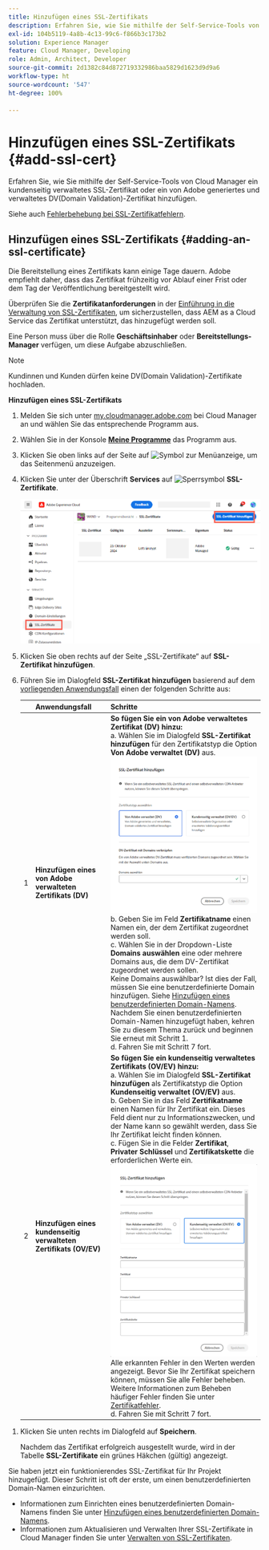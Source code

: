 ```yaml
---
title: Hinzufügen eines SSL-Zertifikats
description: Erfahren Sie, wie Sie mithilfe der Self-Service-Tools von Cloud Manager Ihr eigenes SSL- oder DV(Domain Validation)-Zertifikat hinzufügen.
exl-id: 104b5119-4a8b-4c13-99c6-f866b3c173b2
solution: Experience Manager
feature: Cloud Manager, Developing
role: Admin, Architect, Developer
source-git-commit: 2d1382c84d872719332986baa5829d1623d9d9a6
workflow-type: ht
source-wordcount: '547'
ht-degree: 100%

---
```



# Hinzufügen eines SSL-Zertifikats {#add-ssl-cert}

Erfahren Sie, wie Sie mithilfe der Self-Service-Tools von Cloud Manager ein kundenseitig verwaltetes SSL-Zertifikat oder ein von Adobe generiertes und verwaltetes DV(Domain Validation)-Zertifikat hinzufügen.

Siehe auch [Fehlerbehebung bei SSL-Zertifikatfehlern](/help/implementing/cloud-manager/managing-ssl-certifications/troubleshoot-ssl-cert.md).

## Hinzufügen eines SSL-Zertifikats {#adding-an-ssl-certificate}

Die Bereitstellung eines Zertifikats kann einige Tage dauern. Adobe empfiehlt daher, dass das Zertifikat frühzeitig vor Ablauf einer Frist oder dem Tag der Veröffentlichung bereitgestellt wird.

Überprüfen Sie die **Zertifikatanforderungen** in der [Einführung in die Verwaltung von SSL-Zertifikaten](/help/implementing/cloud-manager/managing-ssl-certifications/introduction-to-ssl-certificates.md#requirements), um sicherzustellen, dass AEM as a Cloud Service das Zertifikat unterstützt, das hinzugefügt werden soll.

Eine Person muss über die Rolle **Geschäftsinhaber** oder **Bereitstellungs-Manager** verfügen, um diese Aufgabe abzuschließen.

>[!NOTE]
>
>Kundinnen und Kunden dürfen keine DV(Domain Validation)-Zertifikate hochladen.

**Hinzufügen eines SSL-Zertifikats**

1. Melden Sie sich unter [my.cloudmanager.adobe.com](https://my.cloudmanager.adobe.com/) bei Cloud Manager an und wählen Sie das entsprechende Programm aus.
1. Wählen Sie in der Konsole **[Meine Programme](/help/implementing/cloud-manager/navigation.md#my-programs)** das Programm aus.
1. Klicken Sie oben links auf der Seite auf ![Symbol zur Menüanzeige](https://spectrum.adobe.com/static/icons/workflow_18/Smock_ShowMenu_18_N.svg), um das Seitenmenü anzuzeigen.
1. Klicken Sie unter der Überschrift **Services** auf ![Sperrsymbol](https://spectrum.adobe.com/static/icons/workflow_18/Smock_LockClosed_18_N.svg) **SSL-Zertifikate**.

   ![Hinzufügen eines SSL-Zertifikats](/help/implementing/cloud-manager/assets/ssl/ssl-cert-add.png)

1. Klicken Sie oben rechts auf der Seite „SSL-Zertifikate“ auf **SSL-Zertifikat hinzufügen**.

1. Führen Sie im Dialogfeld **SSL-Zertifikat hinzufügen** basierend auf dem [vorliegenden Anwendungsfall](/help/implementing/cloud-manager/managing-ssl-certifications/introduction-to-ssl-certificates.md) einen der folgenden Schritte aus:

   | | Anwendungsfall | Schritte |
   | --- | --- | --- |
   | 1 | **Hinzufügen eines von Adobe verwalteten Zertifikats (DV)** | **So fügen Sie ein von Adobe verwaltetes Zertifikat (DV) hinzu:**<br> a. Wählen Sie im Dialogfeld **SSL-Zertifikat hinzufügen** für den Zertifikatstyp die Option **Von Adobe verwaltet (DV)** aus.<br>![Hinzufügen eines DV-Zertifikats](/help/implementing/cloud-manager/assets/ssl/add-dv-certificate.png)<br>b. Geben Sie im Feld **Zertifikatname** einen Namen ein, der dem Zertifikat zugeordnet werden soll.<br>c. Wählen Sie in der Dropdown-Liste **Domains auswählen** eine oder mehrere Domains aus, die dem DV-Zertifikat zugeordnet werden sollen.<br>Keine Domains auswählbar? Ist dies der Fall, müssen Sie eine benutzerdefinierte Domain hinzufügen. Siehe [Hinzufügen eines benutzerdefinierten Domain-Namens](/help/implementing/cloud-manager/custom-domain-names/add-custom-domain-name.md). Nachdem Sie einen benutzerdefinierten Domain-Namen hinzugefügt haben, kehren Sie zu diesem Thema zurück und beginnen Sie erneut mit Schritt 1.<br>d. Fahren Sie mit Schritt 7 fort. |
   | 2 | **Hinzufügen eines kundenseitig verwalteten Zertifikats (OV/EV)** | **So fügen Sie ein kundenseitig verwaltetes Zertifikats (OV/EV) hinzu:**<br> a. Wählen Sie im Dialogfeld **SSL-Zertifikat hinzufügen** als Zertifikatstyp die Option **Kundenseitig verwaltet (OV/EV)** aus.<br>b. Geben Sie in das Feld **Zertifikatname** einen Namen für Ihr Zertifikat ein. Dieses Feld dient nur zu Informationszwecken, und der Name kann so gewählt werden, dass Sie Ihr Zertifikat leicht finden können.<br>c. Fügen Sie in die Felder **Zertifikat**, **Privater Schlüssel** und **Zertifikatskette** die erforderlichen Werte ein.<br>![Dialogfeld „SSL-Zertifikat hinzufügen“](/help/implementing/cloud-manager/assets/ssl/ssl-cert-02.png)<br>Alle erkannten Fehler in den Werten werden angezeigt. Bevor Sie Ihr Zertifikat speichern können, müssen Sie alle Fehler beheben. Weitere Informationen zum Beheben häufiger Fehler finden Sie unter [Zertifikatfehler](#certificate-errors).<br>d. Fahren Sie mit Schritt 7 fort. |

<!--
    **Add an SSL certificate:**
    1. Select the certificate type **Customer managed (OV/EV)**.
    1. In **Certificate name** field, enter a name for your certificate. This field is for informational purposes only and can be any name that helps you reference your certificate easily.
    1. In the **Certificate**, **Private key**, and **Certificate chain** fields, paste the required values into their respective fields.

        ![Add SSL certificate dialog box](/help/implementing/cloud-manager/assets/ssl/ssl-cert-02.png)
  
    Any detected errors in values are displayed. Before you can save your certificate, you must address all errors. See [Certificate errors](#certificate-errors) to learn more about troubleshooting common errors.

    **Add a DV certificate:**
    1. Select the certificate type **Adobe managed (DV)**.

        ![Adding a DC certificate](/help/implementing/cloud-manager/assets/ssl/add-dv-certificate.png)

    1. In the **Select domains** drop-down list, select one or more domains that you want associated with the DV certificate.

        No domains to select? If so, it means that you must add a custom domain. See [Add a custom domain](#add-custom-domain). When you are finished, resume the steps from the beginning again. -->

1. Klicken Sie unten rechts im Dialogfeld auf **Speichern**.

   Nachdem das Zertifikat erfolgreich ausgestellt wurde, wird in der Tabelle **SSL-Zertifikate** ein grünes Häkchen (gültig) angezeigt.

Sie haben jetzt ein funktionierendes SSL-Zertifikat für Ihr Projekt hinzugefügt. Dieser Schritt ist oft der erste, um einen benutzerdefinierten Domain-Namen einzurichten.

* Informationen zum Einrichten eines benutzerdefinierten Domain-Namens finden Sie unter [Hinzufügen eines benutzerdefinierten Domain-Namens](/help/implementing/cloud-manager/custom-domain-names/add-custom-domain-name.md).
* Informationen zum Aktualisieren und Verwalten Ihrer SSL-Zertifikate in Cloud Manager finden Sie unter [Verwalten von SSL-Zertifikaten](/help/implementing/cloud-manager/managing-ssl-certifications/managing-certificates.md).

<!--
### Add a custom domain {#add-custom-domain}

Before you can add an Adobe generated and managed Domain Validated (DV) certificate, you must first add a custom domain. The process for doing so is nearly the same as detailed in [Introduction to custom domain names](/help/implementing/cloud-manager/custom-domain-names/introduction.md) and [Add a custom domain name](/help/implementing/cloud-manager/custom-domain-names/add-custom-domain-name.md). However, that functionality is now slightly expanded, as described below.

1. When adding a custom domain name, in the **Verify domain** dialog box, select an **Adobe managed certificate**.

    ![Choose Adobe-managed](assets/verify-domain-dialog.png)

1. In the **Verify domain** dialog box, add a CNAME verification record to your DNS.

    ![Add CNAME entry](assets/verify-domain-dialog-adobe-managed.png)

1. After the domain is created, click the ellipsis button in the list of domains and select **Verify** to verify the domain.

    ![Verify domain](assets/verify-domain.png) 

1. Resume the task [Add a DV certificate](#adding-an-ssl-certificate). -->


